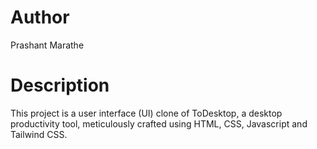 # Author 
Prashant Marathe 

# Description
This project is a user interface (UI) clone of ToDesktop, a desktop productivity tool, meticulously crafted using HTML, CSS, Javascript and Tailwind CSS.